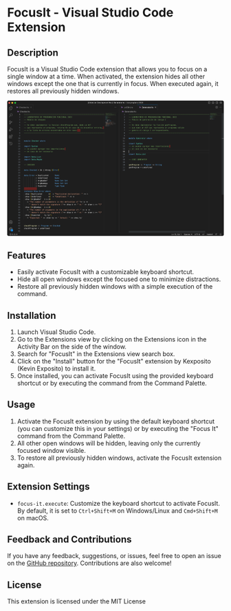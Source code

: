 # FocusIt - Visual Studio Code Extension

## Description

FocusIt is a Visual Studio Code extension that allows you to focus on a single window at a time. When activated, the extension hides all other windows except the one that is currently in focus. When executed again, it restores all previously hidden windows.

![visual example](images/visual-example.gif)

## Features

- Easily activate FocusIt with a customizable keyboard shortcut.
- Hide all open windows except the focused one to minimize distractions.
- Restore all previously hidden windows with a simple execution of the command.

## Installation

1. Launch Visual Studio Code.
2. Go to the Extensions view by clicking on the Extensions icon in the Activity Bar on the side of the window.
3. Search for "FocusIt" in the Extensions view search box.
4. Click on the "Install" button for the "FocusIt" extension by Kexposito (Kevin Exposito) to install it.
5. Once installed, you can activate FocusIt using the provided keyboard shortcut or by executing the command from the Command Palette.

## Usage

1. Activate the FocusIt extension by using the default keyboard shortcut (you can customize this in your settings) or by executing the "Focus It" command from the Command Palette.
2. All other open windows will be hidden, leaving only the currently focused window visible.
3. To restore all previously hidden windows, activate the FocusIt extension again.

## Extension Settings

- `focus-it.execute`: Customize the keyboard shortcut to activate FocusIt. By default, it is set to `Ctrl+Shift+M` on Windows/Linux and `Cmd+Shift+M` on macOS.

## Feedback and Contributions

If you have any feedback, suggestions, or issues, feel free to open an issue on the [GitHub repository](https://github.com/kexposito/focus-it). Contributions are also welcome!

## License

This extension is licensed under the MIT License
